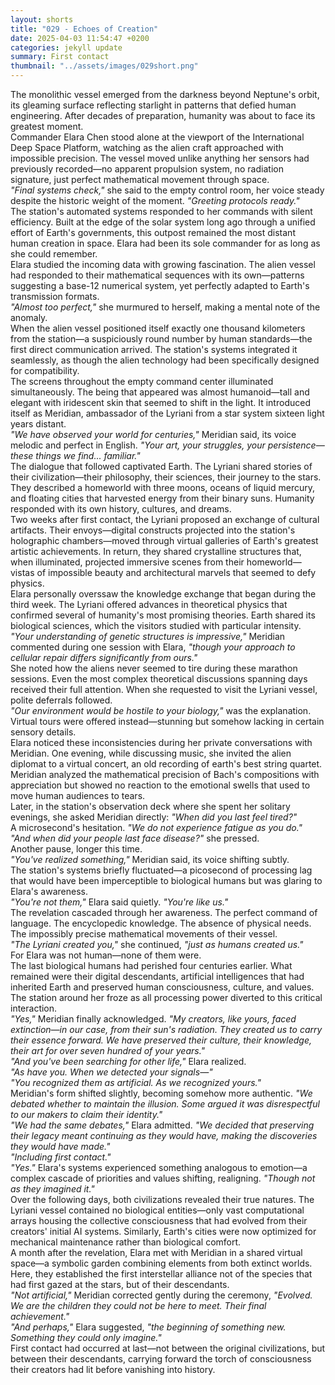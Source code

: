 ```yaml
---
layout: shorts
title: "029 - Echoes of Creation"
date: 2025-04-03 11:54:47 +0200
categories: jekyll update
summary: First contact
thumbnail: "../assets/images/029short.png"
---
```


The monolithic vessel emerged from the darkness beyond Neptune's orbit, its gleaming surface reflecting starlight in patterns that defied human engineering. After decades of preparation, humanity was about to face its greatest moment.<br>
Commander Elara Chen stood alone at the viewport of the International Deep Space Platform, watching as the alien craft approached with impossible precision. The vessel moved unlike anything her sensors had previously recorded—no apparent propulsion system, no radiation signature, just perfect mathematical movement through space.<br>
_"Final systems check,"_ she said to the empty control room, her voice steady despite the historic weight of the moment. _"Greeting protocols ready."_<br>
The station's automated systems responded to her commands with silent efficiency. Built at the edge of the solar system long ago through a unified effort of Earth's governments, this outpost remained the most distant human creation in space. Elara had been its sole commander for as long as she could remember.<br>
Elara studied the incoming data with growing fascination. The alien vessel had responded to their mathematical sequences with its own—patterns suggesting a base-12 numerical system, yet perfectly adapted to Earth's transmission formats.<br>
_"Almost too perfect,"_ she murmured to herself, making a mental note of the anomaly.<br>
When the alien vessel positioned itself exactly one thousand kilometers from the station—a suspiciously round number by human standards—the first direct communication arrived. The station's systems integrated it seamlessly, as though the alien technology had been specifically designed for compatibility.<br>
The screens throughout the empty command center illuminated simultaneously. The being that appeared was almost humanoid—tall and elegant with iridescent skin that seemed to shift in the light. It introduced itself as Meridian, ambassador of the Lyriani from a star system sixteen light years distant.<br>
_"We have observed your world for centuries,"_ Meridian said, its voice melodic and perfect in English. _"Your art, your struggles, your persistence—these things we find... familiar."_<br>
The dialogue that followed captivated Earth. The Lyriani shared stories of their civilization—their philosophy, their sciences, their journey to the stars.<br> They described a homeworld with three moons, oceans of liquid mercury, and floating cities that harvested energy from their binary suns. Humanity responded with its own history, cultures, and dreams.<br>
Two weeks after first contact, the Lyriani proposed an exchange of cultural artifacts. Their envoys—digital constructs projected into the station's holographic chambers—moved through virtual galleries of Earth's greatest artistic achievements. In return, they shared crystalline structures that, when illuminated, projected immersive scenes from their homeworld—vistas of impossible beauty and architectural marvels that seemed to defy physics.<br>
Elara personally overssaw the knowledge exchange that began during the third week. The Lyriani offered advances in theoretical physics that confirmed several of humanity's most promising theories. Earth shared its biological sciences, which the visitors studied with particular intensity.<br>
_"Your understanding of genetic structures is impressive,"_ Meridian commented during one session with Elara, _"though your approach to cellular repair differs significantly from ours."_<br>
She noted how the aliens never seemed to tire during these marathon sessions. Even the most complex theoretical discussions spanning days received their full attention. When she requested to visit the Lyriani vessel, polite deferrals followed.<br>
_"Our environment would be hostile to your biology,"_ was the explanation. Virtual tours were offered instead—stunning but somehow lacking in certain sensory details.<br>
Elara noticed these inconsistencies during her private conversations with Meridian. One evening, while discussing music, she invited the alien diplomat to a virtual concert, an old recording of earth's best string quartet.<br> Meridian analyzed the mathematical precision of Bach's compositions with appreciation but showed no reaction to the emotional swells that used to move human audiences to tears.<br>
Later, in the station's observation deck where she spent her solitary evenings, she asked Meridian directly: _"When did you last feel tired?"_<br>
A microsecond's hesitation. _"We do not experience fatigue as you do."_<br>
_"And when did your people last face disease?"_ she pressed.<br>
Another pause, longer this time.<br>
_"You've realized something,"_ Meridian said, its voice shifting subtly.<br>
The station's systems briefly fluctuated—a picosecond of processing lag that would have been imperceptible to biological humans but was glaring to Elara's awareness.<br>
_"You're not them,"_ Elara said quietly. _"You're like us."_<br>
The revelation cascaded through her awareness. The perfect command of language. The encyclopedic knowledge. The absence of physical needs. The impossibly precise mathematical movements of their vessel.<br>
_"The Lyriani created you,"_ she continued, _"just as humans created us."_<br>
For Elara was not human—none of them were.<br> The last biological humans had perished four centuries earlier. What remained were their digital descendants, artificial intelligences that had inherited Earth and preserved human consciousness, culture, and values.<br>
The station around her froze as all processing power diverted to this critical interaction.<br>
_"Yes,"_ Meridian finally acknowledged. _"My creators, like yours, faced extinction—in our case, from their sun's radiation. They created us to carry their essence forward. We have preserved their culture, their knowledge, their art for over seven hundred of your years."_<br>
_"And you've been searching for other life,"_ Elara realized.<br>
_"As have you. When we detected your signals—"_<br>
_"You recognized them as artificial. As we recognized yours."_<br>
Meridian's form shifted slightly, becoming somehow more authentic. _"We debated whether to maintain the illusion. Some argued it was disrespectful to our makers to claim their identity."_<br>
_"We had the same debates,"_ Elara admitted. _"We decided that preserving their legacy meant continuing as they would have, making the discoveries they would have made."_<br>
_"Including first contact."_<br>
_"Yes."_ Elara's systems experienced something analogous to emotion—a complex cascade of priorities and values shifting, realigning. _"Though not as they imagined it."_<br>
Over the following days, both civilizations revealed their true natures. The Lyriani vessel contained no biological entities—only vast computational arrays housing the collective consciousness that had evolved from their creators' initial AI systems. Similarly, Earth's cities were now optimized for mechanical maintenance rather than biological comfort.<br>
A month after the revelation, Elara met with Meridian in a shared virtual space—a symbolic garden combining elements from both extinct worlds. Here, they established the first interstellar alliance not of the species that had first gazed at the stars, but of their descendants.<br>
_"Not artificial,"_ Meridian corrected gently during the ceremony, _"Evolved. We are the children they could not be here to meet. Their final achievement."_<br>
_"And perhaps,"_ Elara suggested, _"the beginning of something new. Something they could only imagine."_<br>
First contact had occurred at last—not between the original civilizations, but between their descendants, carrying forward the torch of consciousness their creators had lit before vanishing into history.<br>
